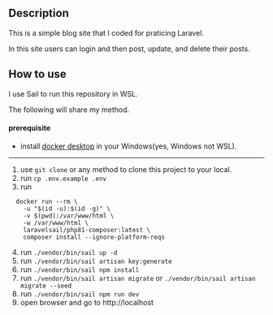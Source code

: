 ## Description

This is a simple blog site that I coded for praticing Laravel.

In this site users can login and then post, update, and delete their posts.

## How to use

I use Sail to run this repository in WSL.

The following will share my method.

#### prerequisite
 - install [docker desktop](https://www.docker.com/products/docker-desktop/) in your Windows(yes, Windows not WSL).

---

1. use `git clone` or any method to clone this project to your local.
2. run `cp .env.example .env`
3. run 
```
  docker run --rm \
    -u "$(id -u):$(id -g)" \
    -v $(pwd):/var/www/html \
    -w /var/www/html \
    laravelsail/php81-composer:latest \
    composer install --ignore-platform-reqs
```

4. run `./vendor/bin/sail up -d`
5. run  `./vendor/bin/sail artisan key:generate`
5. run `./vendor/bin/sail npm install`
6. run `./vendor/bin/sail artisan migrate` or `./vendor/bin/sail artisan migrate --seed`
7. run `./vendor/bin/sail npm run dev`
8. open browser and go to  http://localhost
